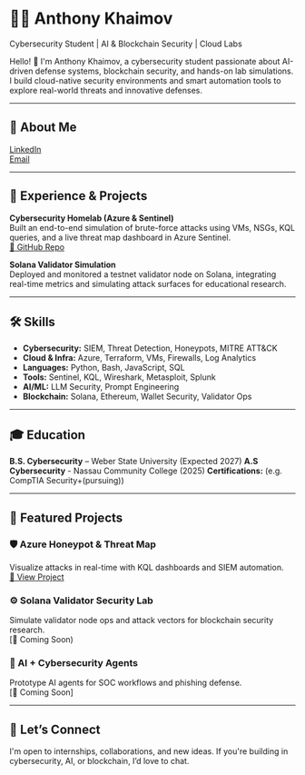 # 👨‍💻 Anthony Khaimov   
Cybersecurity Student | AI & Blockchain Security | Cloud Labs  

Hello! 👋 I'm Anthony Khaimov, a cybersecurity student passionate about AI-driven defense systems, blockchain security, and hands-on lab simulations. I build cloud-native security environments and smart automation tools to explore real-world threats and innovative defenses.

---

## 🚀 About Me

[LinkedIn](https://www.linkedin.com/in/anthony-khaimov/)  
[Email](anthonykhaimovcyb@gmail.com)

---

## 💼 Experience & Projects

**Cybersecurity Homelab (Azure & Sentinel)**  
Built an end-to-end simulation of brute-force attacks using VMs, NSGs, KQL queries, and a live threat map dashboard in Azure Sentinel.  
[🔗 GitHub Repo](https://github.com/AKhai47/azure-honeypot-siem)

**Solana Validator Simulation**  
Deployed and monitored a testnet validator node on Solana, integrating real-time metrics and simulating attack surfaces for educational research.  

---

## 🛠 Skills

- **Cybersecurity:** SIEM, Threat Detection, Honeypots, MITRE ATT&CK  
- **Cloud & Infra:** Azure, Terraform, VMs, Firewalls, Log Analytics  
- **Languages:** Python, Bash, JavaScript, SQL  
- **Tools:** Sentinel, KQL, Wireshark, Metasploit, Splunk  
- **AI/ML:** LLM Security, Prompt Engineering  
- **Blockchain:** Solana, Ethereum, Wallet Security, Validator Ops

---

## 🎓 Education

**B.S. Cybersecurity** – Weber State University (Expected 2027) 
**A.S Cybersecurity** - Nassau Community College (2025)
**Certifications:** (e.g. CompTIA Security+(pursuing))

---

## 🧪 Featured Projects

### 🛡️ Azure Honeypot & Threat Map  
Visualize attacks in real-time with KQL dashboards and SIEM automation.  
[🔗 View Project](https://github.com/AKhai47/azure-honeypot-siem)

### ⚙️ Solana Validator Security Lab  
Simulate validator node ops and attack vectors for blockchain security research.  
[🔗 Coming Soon)

### 🤖 AI + Cybersecurity Agents  
Prototype AI agents for SOC workflows and phishing defense.  
[🔗 Coming Soon]

---

## 🤝 Let’s Connect

I'm open to internships, collaborations, and new ideas. If you're building in cybersecurity, AI, or blockchain, I’d love to chat.
